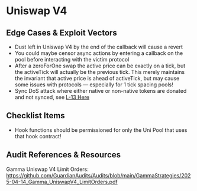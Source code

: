 # Uniswap V4

## Edge Cases & Exploit Vectors

- Dust left in Uniswap V4 by the end of the callback will cause a revert
- You could maybe censor async actions by entering a callback on the pool before interacting with the victim protocol
- After a zeroForOne swap the active price can be exactly on a tick, but the activeTick will actually be the previous tick. This merely maintains the invariant that active price is ahead of activeTick, but may cause some issues with protocols — especially for 1 tick spacing pools!
- Sync DoS attack where either native or non-native tokens are donated and not synced, see [L-13 Here](https://github.com/GuardianAudits/Audits/blob/main/GammaStrategies/2025-04-14_Gamma_UniswapV4_LimitOrders.pdf)

## Checklist Items

- Hook functions should be permissioned for only the Uni Pool that uses that hook contract!




## Audit References & Resources

Gamma Uniswap V4 Limit Orders: https://github.com/GuardianAudits/Audits/blob/main/GammaStrategies/2025-04-14_Gamma_UniswapV4_LimitOrders.pdf









